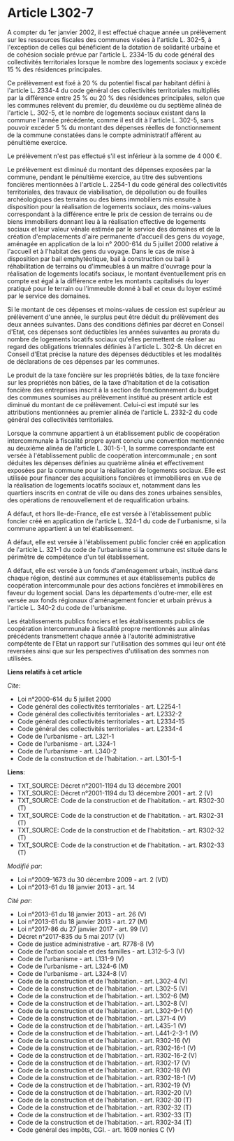 # Article L302-7

A compter du 1er janvier 2002, il est effectué chaque année un prélèvement sur les ressources fiscales des communes visées à
l'article L. 302-5, à l'exception de celles qui bénéficient de la dotation de solidarité urbaine et de cohésion sociale
prévue par l'article L. 2334-15 du code général des collectivités territoriales lorsque le nombre des logements sociaux y
excède 15 % des résidences principales. 

Ce prélèvement est fixé à 20 % du potentiel fiscal par habitant défini à l'article L. 2334-4 du code général des
collectivités territoriales multipliés par la différence entre 25 % ou 20 % des résidences principales, selon que les
communes relèvent du premier, du deuxième ou du septième alinéa de l'article L. 302-5, et le nombre de logements sociaux
existant dans la commune l'année précédente, comme il est dit à l'article L. 302-5, sans pouvoir excéder 5 % du montant des
dépenses réelles de fonctionnement de la commune constatées dans le compte administratif afférent au pénultième exercice. 

Le prélèvement n'est pas effectué s'il est inférieur à la somme de 4 000 €. 

Le prélèvement est diminué du montant des dépenses exposées par la commune, pendant le pénultième exercice, au titre des
subventions foncières mentionnées à l'article L. 2254-1 du code général des collectivités territoriales, des travaux de
viabilisation, de dépollution ou de fouilles archéologiques des terrains ou des biens immobiliers mis ensuite à disposition
pour la réalisation de logements sociaux, des moins-values correspondant à la différence entre le prix de cession de terrains
ou de biens immobiliers donnant lieu à la réalisation effective de logements sociaux et leur valeur vénale estimée par le
service des domaines et de la création d'emplacements d'aire permanente d'accueil des gens du voyage, aménagée en application
de la loi n° 2000-614 du 5 juillet 2000 relative à l'accueil et à l'habitat des gens du voyage. Dans le cas de mise à
disposition par bail emphytéotique, bail à construction ou bail à réhabilitation de terrains ou d'immeubles à un maître
d'ouvrage pour la réalisation de logements locatifs sociaux, le montant éventuellement pris en compte est égal à la
différence entre les montants capitalisés du loyer pratiqué pour le terrain ou l'immeuble donné à bail et ceux du loyer
estimé par le service des domaines. 

Si le montant de ces dépenses et moins-values de cession est supérieur au prélèvement d'une année, le surplus peut être
déduit du prélèvement des deux années suivantes. Dans des conditions définies par décret en Conseil d'Etat, ces dépenses sont
déductibles les années suivantes au prorata du nombre de logements locatifs sociaux qu'elles permettent de réaliser au regard
des obligations triennales définies à l'article L. 302-8. Un décret en Conseil d'Etat précise la nature des dépenses
déductibles et les modalités de déclarations de ces dépenses par les communes. 

Le produit de la taxe foncière sur les propriétés bâties, de la taxe foncière sur les propriétés non bâties, de la taxe
d'habitation et de la cotisation foncière des entreprises inscrit à la section de fonctionnement du budget des communes
soumises au prélèvement institué au présent article est diminué du montant de ce prélèvement. Celui-ci est imputé sur les
attributions mentionnées au premier alinéa de l'article L. 2332-2 du code général des collectivités territoriales. 

Lorsque la commune appartient à un établissement public de coopération intercommunale à fiscalité propre ayant conclu une
convention mentionnée au deuxième alinéa de l'article L. 301-5-1, la somme correspondante est versée à l'établissement public
de coopération intercommunale ; en sont déduites les dépenses définies au quatrième alinéa et effectivement exposées par la
commune pour la réalisation de logements sociaux. Elle est utilisée pour financer des acquisitions foncières et immobilières
en vue de la réalisation de logements locatifs sociaux et, notamment dans les quartiers inscrits en contrat de ville ou dans
des zones urbaines sensibles, des opérations de renouvellement et de requalification urbains. 

A défaut, et hors Ile-de-France, elle est versée à l'établissement public foncier créé en application de l'article L. 324-1
du code de l'urbanisme, si la commune appartient à un tel établissement. 

A défaut, elle est versée à l'établissement public foncier créé en application de l'article L. 321-1 du code de l'urbanisme
si la commune est située dans le périmètre de compétence d'un tel établissement. 

A défaut, elle est versée à un fonds d'aménagement urbain, institué dans chaque région, destiné aux communes et aux
établissements publics de coopération intercommunale pour des actions foncières et immobilières en faveur du logement social.
Dans les départements d'outre-mer, elle est versée aux fonds régionaux d'aménagement foncier et urbain prévus à l'article L.
340-2 du code de l'urbanisme. 

Les établissements publics fonciers et les établissements publics de coopération intercommunale à fiscalité propre mentionnés
aux alinéas précédents transmettent chaque année à l'autorité administrative compétente de l'Etat un rapport sur
l'utilisation des sommes qui leur ont été reversées ainsi que sur les perspectives d'utilisation des sommes non utilisées.

**Liens relatifs à cet article**

_Cite_:

  - Loi n°2000-614 du 5 juillet 2000
  - Code général des collectivités territoriales - art. L2254-1
  - Code général des collectivités territoriales - art. L2332-2
  - Code général des collectivités territoriales - art. L2334-15
  - Code général des collectivités territoriales - art. L2334-4
  - Code de l'urbanisme - art. L321-1
  - Code de l'urbanisme - art. L324-1
  - Code de l'urbanisme - art. L340-2
  - Code de la construction et de l'habitation. - art. L301-5-1

**Liens**:

  - TXT_SOURCE: Décret n°2001-1194 du 13 décembre 2001
  - TXT_SOURCE: Décret n°2001-1194 du 13 décembre 2001 - art. 2 (V)
  - TXT_SOURCE: Code de la construction et de l'habitation. - art. R302-30 (T)
  - TXT_SOURCE: Code de la construction et de l'habitation. - art. R302-31 (T)
  - TXT_SOURCE: Code de la construction et de l'habitation. - art. R302-32 (T)
  - TXT_SOURCE: Code de la construction et de l'habitation. - art. R302-33 (T)

_Modifié par_:

  - Loi n°2009-1673 du 30 décembre 2009 - art. 2 (VD)
  - Loi n°2013-61 du 18 janvier 2013 - art. 14

_Cité par_:

  - Loi n°2013-61 du 18 janvier 2013 - art. 26 (V)
  - Loi n°2013-61 du 18 janvier 2013 - art. 27 (M)
  - Loi n°2017-86 du 27 janvier 2017 - art. 99 (V)
  - Décret n°2017-835 du 5 mai 2017 (V)
  - Code de justice administrative - art. R778-8 (V)
  - Code de l'action sociale et des familles - art. L312-5-3 (V)
  - Code de l'urbanisme - art. L131-9 (V)
  - Code de l'urbanisme - art. L324-6 (M)
  - Code de l'urbanisme - art. L324-8 (V)
  - Code de la construction et de l'habitation. - art. L302-4 (V)
  - Code de la construction et de l'habitation. - art. L302-5 (V)
  - Code de la construction et de l'habitation. - art. L302-6 (M)
  - Code de la construction et de l'habitation. - art. L302-8 (V)
  - Code de la construction et de l'habitation. - art. L302-9-1 (V)
  - Code de la construction et de l'habitation. - art. L371-4 (V)
  - Code de la construction et de l'habitation. - art. L435-1 (V)
  - Code de la construction et de l'habitation. - art. L441-2-3-1 (V)
  - Code de la construction et de l'habitation. - art. R302-16 (V)
  - Code de la construction et de l'habitation. - art. R302-16-1 (V)
  - Code de la construction et de l'habitation. - art. R302-16-2 (V)
  - Code de la construction et de l'habitation. - art. R302-17 (V)
  - Code de la construction et de l'habitation. - art. R302-18 (V)
  - Code de la construction et de l'habitation. - art. R302-18-1 (V)
  - Code de la construction et de l'habitation. - art. R302-19 (V)
  - Code de la construction et de l'habitation. - art. R302-20 (V)
  - Code de la construction et de l'habitation. - art. R302-30 (T)
  - Code de la construction et de l'habitation. - art. R302-32 (T)
  - Code de la construction et de l'habitation. - art. R302-33 (T)
  - Code de la construction et de l'habitation. - art. R302-34 (T)
  - Code général des impôts, CGI. - art. 1609 nonies C (V)
